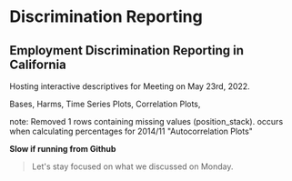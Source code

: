 # Discrimination Reporting
## Employment Discrimination Reporting in California

Hosting interactive descriptives for Meeting on May 23rd, 2022.

Bases,
Harms,
Time Series Plots,
Correlation Plots,



note: Removed 1 rows containing missing values (position_stack). occurs when calculating percentages for 2014/11
"Autocorrelation Plots"

**Slow if running from Github**
> Let's stay focused on what we discussed on Monday.
